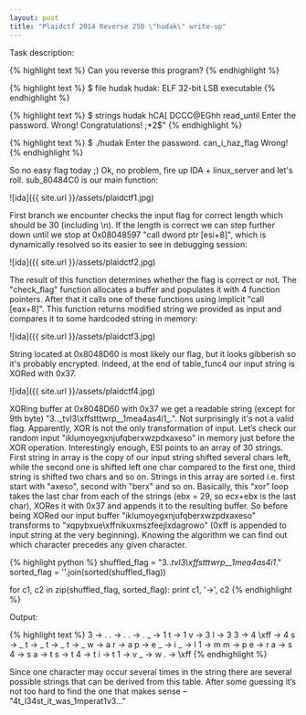 ```yaml
---
layout: post
title: "Plaidctf 2014 Reverse 250 \"hudak\" write-up"
---
```

Task description:

{% highlight text %}
Can you reverse this program?
{% endhighlight %}

{% highlight text %}
$ file hudak
hudak: ELF 32-bit LSB executable
{% endhighlight %}

{% highlight text %}
$ strings hudak
hCA[
DCCC@EGhh
read_until
Enter the password.
Wrong!
Congratulations!
;*2$"
{% endhighlight %}

{% highlight text %}
$ ./hudak
Enter the password.
can_i_haz_flag
Wrong!
{% endhighlight %}

So no easy flag today ;) Ok, no problem, fire up IDA + linux_server and let's roll. sub_80484C0 is our main function:

![ida]({{ site.url }}/assets/plaidctf1.jpg)

First branch we encounter checks the input flag for correct length which should be 30 (including \n). If the length is correct we can step further down until we stop at 0x08048597 "call dword ptr [esi+8]", which is dynamically resolved so its easier to see in debugging session:

![ida]({{ site.url }}/assets/plaidctf2.jpg)

The result of this function determines whether the flag is correct or not. The "check_flag" function allocates a buffer and populates it with 4 function pointers. After that it calls one of these functions using implicit "call [eax+8]". This function returns modified string we provided as input and compares it to some hardcoded string in memory:

![ida]({{ site.url }}/assets/plaidctf3.jpg)

String located at 0x8048D60 is most likely our flag, but it looks gibberish so it's probably encrypted. Indeed, at the end of table_func4 our input string is XORed with 0x37.

![ida]({{ site.url }}/assets/plaidctf4.jpg)

XORing buffer at 0x8048D60 with 0x37 we get a readable string (except for 9th byte) "3..\_tvl3\xffstttwrp__1mea4as4i1_.". Not surprisingly it's not a valid flag. Apparently, XOR is not the only transformation of input. Let’s check our random input "iklumoyegxnjufqberxwzpdxaxeso" in memory just before the XOR operation. Interestingly enough, ESI points to an array of 30 strings. First string in array is the copy of our input string shifted several chars left, while the second one is shifted left one char compared to the first one, third string is shifted two chars and so on. Strings in this array are sorted i.e. first start with "axeso", second with "berx" and so on. Basically, this “xor” loop takes the last char from each of the strings (ebx = 29, so ecx+ebx is the last char), XORes it with 0x37 and appends it to the resulting buffer. So before being XORed our input buffer "iklumoyegxnjufqberxwzpdxaxeso" transforms to "xqpybxue\xffnikuxmszfeejlxdagrowo" (0xff is appended to input string at the very beginning). Knowing the algorithm we can find out which character precedes any given character.

{% highlight python %}
shuffled_flag = "3.._tvl3\xffstttwrp__1mea4as4i1_."
sorted_flag = ''.join(sorted(shuffled_flag))
 
for c1, c2 in zip(shuffled_flag, sorted_flag):
    print c1, '->', c2
{% endhighlight %}

Output:

{% highlight text %}
3 -> .
. -> .
. -> .
_ -> 1
t -> 1
v -> 3
l -> 3
3 -> 4
\xff -> 4
s -> _
t -> _
t -> _
t -> _
w -> a
r -> a
p -> e
_ -> i
_ -> l
1 -> m
m -> p
e -> r
a -> s
4 -> s
a -> t
s -> t
4 -> t
i -> t
1 -> v
_ -> w
. -> \xff
{% endhighlight %}

Since one character may occur several times in the string there are several possible strings that can be derived from this table. After some guessing it’s not too hard to find the one that makes sense – "4t_l34st_it_was_1mperat1v3…"
